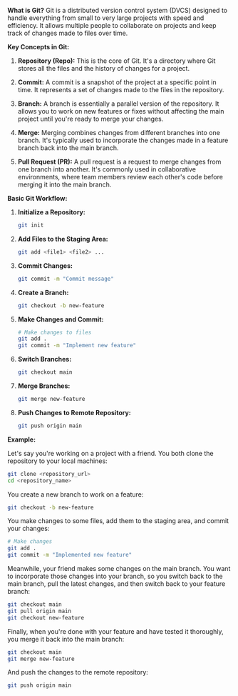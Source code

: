 **What is Git?**
Git is a distributed version control system (DVCS) designed to handle everything from small to very large projects with speed and efficiency. It allows multiple people to collaborate on projects and keep track of changes made to files over time.

**Key Concepts in Git:**

1. **Repository (Repo):** This is the core of Git. It's a directory where Git stores all the files and the history of changes for a project.

2. **Commit:** A commit is a snapshot of the project at a specific point in time. It represents a set of changes made to the files in the repository.

3. **Branch:** A branch is essentially a parallel version of the repository. It allows you to work on new features or fixes without affecting the main project until you're ready to merge your changes.

4. **Merge:** Merging combines changes from different branches into one branch. It's typically used to incorporate the changes made in a feature branch back into the main branch.

5. **Pull Request (PR):** A pull request is a request to merge changes from one branch into another. It's commonly used in collaborative environments, where team members review each other's code before merging it into the main branch.

**Basic Git Workflow:**

1. **Initialize a Repository:**

    ```bash
    git init
    ```

2. **Add Files to the Staging Area:**

    ```bash
    git add <file1> <file2> ...
    ```

3. **Commit Changes:**

    ```bash
    git commit -m "Commit message"
    ```

4. **Create a Branch:**

    ```bash
    git checkout -b new-feature
    ```

5. **Make Changes and Commit:**

    ```bash
    # Make changes to files
    git add .
    git commit -m "Implement new feature"
    ```

6. **Switch Branches:**

    ```bash
    git checkout main
    ```

7. **Merge Branches:**

    ```bash
    git merge new-feature
    ```

8. **Push Changes to Remote Repository:**
    ```bash
    git push origin main
    ```

**Example:**

Let's say you're working on a project with a friend. You both clone the repository to your local machines:

```bash
git clone <repository_url>
cd <repository_name>
```

You create a new branch to work on a feature:

```bash
git checkout -b new-feature
```

You make changes to some files, add them to the staging area, and commit your changes:

```bash
# Make changes
git add .
git commit -m "Implemented new feature"
```

Meanwhile, your friend makes some changes on the main branch. You want to incorporate those changes into your branch, so you switch back to the main branch, pull the latest changes, and then switch back to your feature branch:

```bash
git checkout main
git pull origin main
git checkout new-feature
```

Finally, when you're done with your feature and have tested it thoroughly, you merge it back into the main branch:

```bash
git checkout main
git merge new-feature
```

And push the changes to the remote repository:

```bash
git push origin main
```
